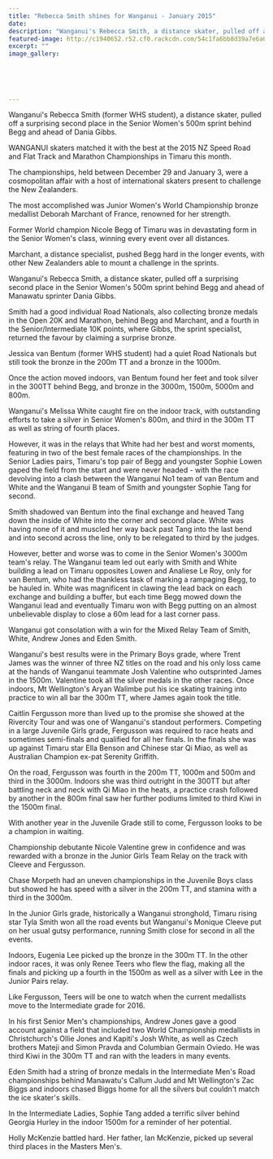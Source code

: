 ```yaml
---
title: "Rebecca Smith shines for Wanganui - January 2015"
date: 
description: "Wanganui's Rebecca Smith, a distance skater, pulled off a surprising second place in the Senior Women's 500m sprint behind Begg and ahead of Dania Gibbs,from the Wanganui Chronicle article 19 Jan 2015"
featured-image: http://c1940652.r52.cf0.rackcdn.com/54c1fa6bb8d39a7e6a000f82/rebecca-smith,skating2.jpg
excerpt: ""
image_gallery:
    
    
    
    
    
---
```


<p>Wanganui's Rebecca Smith (former WHS student), a distance skater, pulled off a surprising second place in the Senior Women's 500m sprint behind Begg and ahead of Dania Gibbs.</p>
<p>WANGANUI skaters matched it with the best at the 2015 NZ Speed Road and Flat Track and Marathon Championships in Timaru this month.</p>
<p>The championships, held between December 29 and January 3, were a cosmopolitan affair with a host of international skaters present to challenge the New Zealanders.</p>
<p>The most accomplished was Junior Women's World Championship bronze medallist Deborah Marchant of France, renowned for her strength.</p>
<p>Former World champion Nicole Begg of Timaru was in devastating form in the Senior Women's class, winning every event over all distances.</p>
<p>Marchant, a distance specialist, pushed Begg hard in the longer events, with other New Zealanders able to mount a challenge in the sprints.</p>
<p>Wanganui's Rebecca Smith, a distance skater, pulled off a surprising second place in the Senior Women's 500m sprint behind Begg and ahead of Manawatu sprinter Dania Gibbs.</p>
<p>Smith had a good individual Road Nationals, also collecting bronze medals in the Open 20K and Marathon, behind Begg and Marchant, and a fourth in the Senior/Intermediate 10K points, where Gibbs, the sprint specialist, returned the favour by claiming a surprise bronze.</p>
<p>Jessica van Bentum (former WHS student) had a quiet Road Nationals but still took the bronze in the 200m TT and a bronze in the 1000m.</p>
<p>Once the action moved indoors, van Bentum found her feet and took silver in the 300TT behind Begg, and bronze in the 3000m, 1500m, 5000m and 800m.</p>
<p>Wanganui's Melissa White caught fire on the indoor track, with outstanding efforts to take a silver in Senior Women's 800m, and third in the 300m TT as well as string of fourth places.</p>
<p>However, it was in the relays that White had her best and worst moments, featuring in two of the best female races of the championships. In the Senior Ladies pairs, Timaru's top pair of Begg and youngster Sophie Lowen gaped the field from the start and were never headed - with the race devolving into a clash between the Wanganui No1 team of van Bentum and White and the Wanganui B team of Smith and youngster Sophie Tang for second.</p>
<p>Smith shadowed van Bentum into the final exchange and heaved Tang down the inside of White into the corner and second place. White was having none of it and muscled her way back past Tang into the last bend and into second across the line, only to be relegated to third by the judges.</p>
<p>However, better and worse was to come in the Senior Women's 3000m team's relay. The Wanganui team led out early with Smith and White building a lead on Timaru opposites Lowen and Analiese Le Roy, only for van Bentum, who had the thankless task of marking a rampaging Begg, to be hauled in. White was magnificent in clawing the lead back on each exchange and building a buffer, but each time Begg mowed down the Wanganui lead and eventually Timaru won with Begg putting on an almost unbelievable display to close a 60m lead for a last corner pass.</p>
<p>Wanganui got consolation with a win for the Mixed Relay Team of Smith, White, Andrew Jones and Eden Smith.</p>
<p>Wanganui's best results were in the Primary Boys grade, where Trent James was the winner of three NZ titles on the road and his only loss came at the hands of Wanganui teammate Josh Valentine who outsprinted James in the 1500m. Valentine took all the silver medals in the other races. Once indoors, Mt Wellington's Aryan Walimbe put his ice skating training into practice to win all bar the 300m TT, where James again took the title.</p>
<p>Caitlin Fergusson more than lived up to the promise she showed at the Rivercity Tour and was one of Wanganui's standout performers. Competing in a large Juvenile Girls grade, Fergusson was required to race heats and sometimes semi-finals and qualified for all her finals. In the finals she was up against Timaru star Ella Benson and Chinese star Qi Miao, as well as Australian Champion ex-pat Serenity Griffith.</p>
<p>On the road, Fergusson was fourth in the 200m TT, 1000m and 500m and third in the 3000m. Indoors she was third outright in the 300TT but after battling neck and neck with Qi Miao in the heats, a practice crash followed by another in the 800m final saw her further podiums limited to third Kiwi in the 1500m final.</p>
<p>With another year in the Juvenile Grade still to come, Fergusson looks to be a champion in waiting.</p>
<p>Championship debutante Nicole Valentine grew in confidence and was rewarded with a bronze in the Junior Girls Team Relay on the track with Cleeve and Fergusson.</p>
<p>Chase Morpeth had an uneven championships in the Juvenile Boys class but showed he has speed with a silver in the 200m TT, and stamina with a third in the 3000m.</p>
<p>In the Junior Girls grade, historically a Wanganui stronghold, Timaru rising star Tyla Smith won all the road events but Wanganui's Monique Cleeve put on her usual gutsy performance, running Smith close for second in all the events.</p>
<p>Indoors, Eugenia Lee picked up the bronze in the 300m TT. In the other indoor races, it was only Renee Teers who flew the flag, making all the finals and picking up a fourth in the 1500m as well as a silver with Lee in the Junior Pairs relay.</p>
<p>Like Fergusson, Teers will be one to watch when the current medallists move to the Intermediate grade for 2016.</p>
<p>In his first Senior Men's championships, Andrew Jones gave a good account against a field that included two World Championship medallists in Christchurch's Ollie Jones and Kapiti's Josh White, as well as Czech brothers Mateji and Simon Pravda and Columbian Germain Oviedo. He was third Kiwi in the 300m TT and ran with the leaders in many events.</p>
<p>Eden Smith had a string of bronze medals in the Intermediate Men's Road championships behind Manawatu's Callum Judd and Mt Wellington's Zac Biggs and indoors chased Biggs home for all the silvers but couldn't match the ice skater's skills.</p>
<p>In the Intermediate Ladies, Sophie Tang added a terrific silver behind Georgia Hurley in the indoor 1500m for a reminder of her potential.</p>
<p>Holly McKenzie battled hard. Her father, Ian McKenzie, picked up several third places in the Masters Men's.</p>

